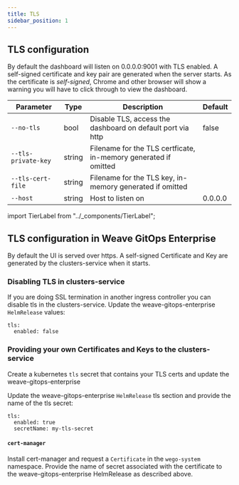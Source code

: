 ```yaml
---
title: TLS
sidebar_position: 1
---
```


## TLS configuration

By default the dashboard will listen on 0.0.0.0:9001 with TLS enabled. A self-signed certificate and key pair are generated when the server starts.
As the certificate is _self-signed_, Chrome and other browser will show a warning you will have to click through to view the dashboard.

| Parameter           | Type   | Description                                                     | Default |
| ------------------- | ------ | --------------------------------------------------------------- | ------- |
| `--no-tls`          | bool   | Disable TLS, access the dashboard on default port via http      | false   |
| `--tls-private-key` | string | Filename for the TLS certficate, in-memory generated if omitted |         |
| `--tls-cert-file`   | string | Filename for the TLS key, in-memory generated if omitted        |         |
| `--host`            | string | Host to listen on                                               | 0.0.0.0 |


import TierLabel from "../_components/TierLabel";

## TLS configuration in Weave GitOps Enterprise<TierLabel tiers="enterprise" />

By default the UI is served over https. A self-signed Certificate and Key are generated by the clusters-service when it starts.

### Disabling TLS in clusters-service

If you are doing SSL termination in another ingress controller you can disable tls in the clusters-service. Update the weave-gitops-enterprise `HelmRelease` values:

```
tls:
  enabled: false
```

### Providing your own Certificates and Keys to the clusters-service

Create a kubernetes `tls` secret that contains your TLS certs and update the weave-gitops-enterprise

Update the weave-gitops-enterprise `HelmRelease` tls section and provide the name of the tls secret:

```
tls:
  enabled: true
  secretName: my-tls-secret
```

#### `cert-manager`

Install cert-manager and request a `Certificate` in the `wego-system` namespace. Provide the name of secret associated with the certificate to the weave-gitops-enterprise HelmRelease as described above.
